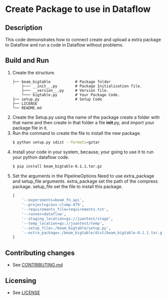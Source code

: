 # Create Package to use in Dataflow

## Description

This code demonstrates how to connect create and upload a extra package to Dataflow and run a code in Dataflow without problems.

## Build and Run
1.  Create the structure. 
    ```    
    ├── beam_bigtable           # Package folder
        ├─── __init__.py        # Package Initialization file.
        ├─── __version__.py     # Version file.
        └─── bigtable.py        # Your Package Code.
    ├── setup.py                # Setup Code
    ├── LICENSE
    └── README.md
    ```
3.  Create the Setup.py using the name of the package create a folder with that name and  then create in that folder a file __init__.py, and import your package file in it.
3.  Run the command to create the file to install the new package.
    ```sh
    $ python setup.py sdist --formats=gztar
    ```
4.  Install your code in your system, because, your going to use it to run your python dataflow code.
    ```sh
    $ pip install beam_bigtable-0.1.1.tar.gz
    ```
5.  Set the arguments in the PipelineOptions
    Need to use extra_package and setup_file arguments.
    extra_package set the path of the compress package.
    setup_file set the file to install this package.
    ```python
    [
        '--experiments=beam_fn_api',
        '--project=grass-clump-479',
        '--requirements_file=requirements.txt',
        '--runner=dataflow',
        '--staging_location=gs://juantest/stage',
        '--temp_location=gs://juantest/temp',
        '--setup_file=./beam_bigtable/setup.py',
        '--extra_package=./beam_bigtable/dist/beam_bigtable-0.1.1.tar.gz'
    ]
    ```

## Contributing changes

* See [CONTRIBUTING.md](../../CONTRIBUTING.md)

## Licensing

* See [LICENSE](../../LICENSE)